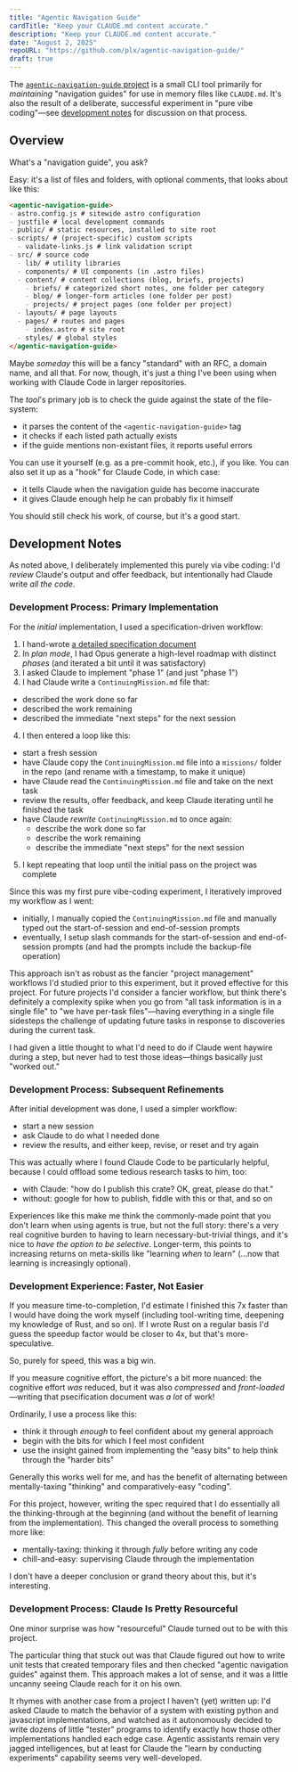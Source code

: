 ```yaml
---
title: "Agentic Navigation Guide"
cardTitle: "Keep your CLAUDE.md content accurate."
description: "Keep your CLAUDE.md content accurate."
date: "August 2, 2025"
repoURL: "https://github.com/plx/agentic-navigation-guide/"
draft: true
---
```


The [`agentic-navigation-guide` project](https://github.com/plx/agentic-navigation-guide/) is a small CLI tool primarily for *maintaining* "navigation guides" for use in memory files like `CLAUDE.md`.
It's also the result of a deliberate, successful experiment in "pure vibe coding"—see [development notes](#development-notes) for discussion on that process.

## Overview

What's a "navigation guide", you ask?

Easy: it's a list of files and folders, with optional comments, that looks about like this:

```md
<agentic-navigation-guide>
- astro.config.js # sitewide astro configuration
- justfile # local development commands
- public/ # static resources, installed to site root
- scripts/ # (project-specific) custom scripts
  - validate-links.js # link validation script
- src/ # source code
  - lib/ # utility libraries
  - components/ # UI components (in .astro files)
  - content/ # content collections (blog, briefs, projects)
    - briefs/ # categorized short notes, one folder per category
    - blog/ # longer-form articles (one folder per post)
    - projects/ # project pages (one folder per project)
  - layouts/ # page layouts
  - pages/ # routes and pages
    - index.astro # site root
  - styles/ # global styles
</agentic-navigation-guide>
```

Maybe *someday* this will be a fancy "standard" with an RFC, a domain name, and all that.
For now, though, it's just a thing I've been using when working with Claude Code in larger repositories.

The *tool*'s primary job is to check the guide against the state of the file-system:

- it parses the content of the `<agentic-navigation-guide>` tag
- it checks if each listed path actually exists
- if the guide mentions non-existant files, it reports useful errors

You can use it yourself (e.g. as a pre-commit hook, etc.), if you like.
You can also set it up as a "hook" for Claude Code, in which case:

- it tells Claude when the navigation guide has become inaccurate
- it gives Claude enough help he can probably fix it himself

You should still check his work, of course, but it's a good start.

## Development Notes

As noted above, I deliberately implemented this purely via vibe coding: I'd *review* Claude's output and offer feedback, but intentionally had Claude write *all the code*.

### Development Process: Primary Implementation

For the *initial* implementation, I used a specification-driven workflow:

1. I hand-wrote [a detailed specification document](https://github.com/plx/agentic-navigation-guide/blob/main/Specification.md)
2. In *plan mode*, I had Opus generate a high-level roadmap with distinct *phases* (and iterated a bit until it was satisfactory)
3. I asked Claude to implement "phase 1" (and just "phase 1")
4. I had Claude write a `ContinuingMission.md` file that:
  - described the work done so far
  - described the work remaining
  - described the immediate "next steps" for the next session
4. I then entered a loop like this:
  - start a fresh session
  - have Claude copy the `ContinuingMission.md` file into a `missions/` folder in the repo (and rename with a timestamp, to make it unique)
  - have Claude read the `ContinuingMission.md` file and take on the next task
  - review the results, offer feedback, and keep Claude iterating until he finished the task
  - have Claude *rewrite* `ContinuingMission.md` to once again:
    - describe the work done so far
    - describe the work remaining
    - describe the immediate "next steps" for the next session
5. I kept repeating that loop until the initial pass on the project was complete

Since this was my first pure vibe-coding experiment, I iteratively improved my workflow as I went:

- initially, I manually copied the `ContinuingMission.md` file and manually typed out the start-of-session and end-of-session prompts
- eventually, I setup slash commands for the start-of-session and end-of-session prompts (and had the prompts include the backup-file operation)

This approach isn't as robust as the fancier "project management" workflows I'd studied prior to this experiment, but it proved effective for this project.
For future projects I'd consider a fancier workflow, but think there's definitely a complexity spike when you go from "all task information is in a single file" to "we have per-task files"—having everything in a single file sidesteps the challenge of updating future tasks in response to discoveries during the current task.

I had given a little thought to what I'd need to do if Claude went haywire during a step, but never had to test those ideas—things basically just "worked out."

### Development Process: Subsequent Refinements

After initial development was done, I used a simpler workflow:

- start a new session
- ask Claude to do what I needed done 
- review the results, and either keep, revise, or reset and try again

This was actually where I found Claude Code to be particularly helpful, because I could offload some tedious research tasks to him, too:

- with Claude: "how do I publish this crate? OK, great, please do that."
- without: google for how to publish, fiddle with this or that, and so on

Experiences like this make me think the commonly-made point that you don't learn when using agents is true, but not the full story: there's a very real cognitive burden to having to learn necessary-but-trivial things, and it's nice to *have the option to be selective*. Longer-term, this points to increasing returns on meta-skills like "learning *when* to learn" (...now that learning is increasingly optional).

### Development Experience: Faster, Not Easier

If you measure time-to-completion, I'd estimate I finished this 7x faster than I would have doing the work myself (including tool-writing time, deepening my knowledge of Rust, and so on). If I wrote Rust on a regular basis I'd guess the speedup factor would be closer to 4x, but that's more-speculative.

So, purely for speed, this was a big win.

If you measure cognitive effort, the picture's a bit more nuanced: the cognitive effort *was* reduced, but it was also *compressed* and *front-loaded*—writing that psecification document was *a lot* of work!

Ordinarily, I use a process like this:

- think it through *enough* to feel confident about my general approach
- begin with the bits for which I feel most confident
- use the insight gained from implementing the "easy bits" to help think through the "harder bits"

Generally this works well for me, and has the benefit of alternating between mentally-taxing "thinking" and comparatively-easy "coding".

For this project, however, writing the spec required that I do essentially all the thinking-through at the beginning (and without the benefit of learning from the implementation). This changed the overall process to something more like:

- mentally-taxing: thinking it through *fully* before writing any code
- chill-and-easy: supervising Claude through the implementation

I don't have a deeper conclusion or grand theory about this, but it's interesting.

### Development Process: Claude Is Pretty Resourceful

One minor surprise was how "resourceful" Claude turned out to be with this project.

The particular thing that stuck out was that Claude figured out how to write unit tests that created temporary files and then checked "agentic navigation guides" against them. This approach makes a lot of sense, and it was a little uncanny seeing Claude reach for it on his own.

It rhymes with another case from a project I haven't (yet) written up: I'd asked Claude to match the behavior of a system with existing python and javascript implementations, and watched as it autonomously decided to write dozens of little "tester" programs to identify exactly how those other implementations handled each edge case. Agentic assistants remain very jagged intelligences, but at least for Claude the "learn by conducting experiments" capability seems very well-developed.
